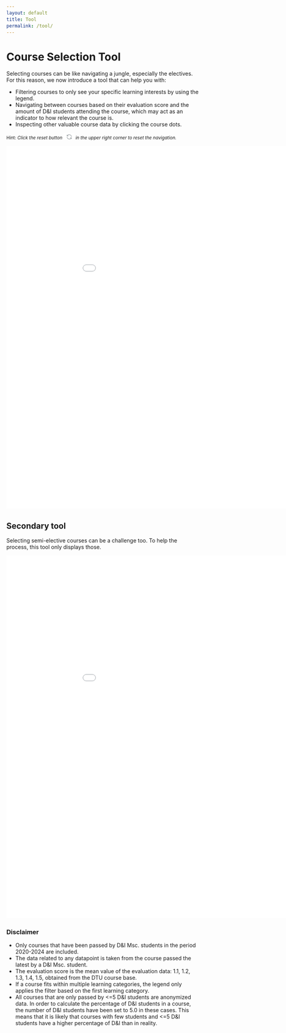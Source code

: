 ```yaml
---
layout: default
title: Tool
permalink: /tool/
---
```


# Course Selection Tool
Selecting courses can be like navigating a jungle, especially the electives. For this reason, we now introduce a tool that can help you with:
- Filtering courses to only see your specific learning interests by using the legend.
- Navigating between courses based on their evaluation score and the amount of D&I students attending the course, which may act as an indicator to how relevant the course is.
- Inspecting other valuable course data by clicking the course dots.

<small>Hint: *Click the reset button ![reset](/Data%20load/reset.png) in the upper right corner to reset the navigation.*</small>

<iframe src="/Data load/Evaluation_plot.html" style="width: 1000px; height: 950px; border: none;"></iframe>

## Secondary tool
Selecting semi-elective courses can be a challenge too. To help the process, this tool only displays those.
<iframe src="/Data load/Semi-Elective_Evaluation_plot.html" style="width: 1000px; height: 950px; border: none;"></iframe>

### Disclaimer
- Only courses that have been passed by D&I Msc. students in the period 2020-2024 are included.
- The data related to any datapoint is taken from the course passed the latest by a D&I Msc. student.
- The evaluation score is the mean value of the evaluation data: 1.1, 1.2, 1.3, 1.4, 1.5, obtained from the DTU course base.
- If a course fits within multiple learning categories, the legend only applies the filter based on the first learning category.
- All courses that are only passed by <=5 D&I students are anonymized data. In order to calculate the percentage of D&I students in a course, the number of D&I students have been set to 5.0 in these cases. This means that it is likely that courses with few students and <=5 D&I students have a higher percentage of D&I than in reality.